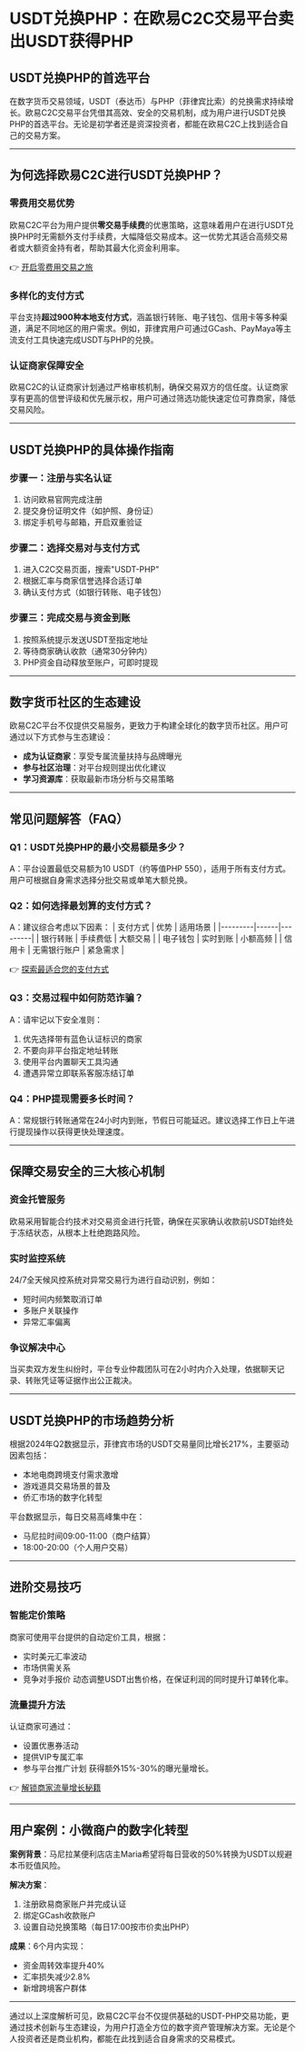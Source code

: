# USDT兑换PHP：在欧易C2C交易平台卖出USDT获得PHP

## USDT兑换PHP的首选平台

在数字货币交易领域，USDT（泰达币）与PHP（菲律宾比索）的兑换需求持续增长。欧易C2C交易平台凭借其高效、安全的交易机制，成为用户进行USDT兑换PHP的首选平台。无论是初学者还是资深投资者，都能在欧易C2C上找到适合自己的交易方案。

---

## 为何选择欧易C2C进行USDT兑换PHP？

### 零费用交易优势
欧易C2C平台为用户提供**零交易手续费**的优惠策略，这意味着用户在进行USDT兑换PHP时无需额外支付手续费，大幅降低交易成本。这一优势尤其适合高频交易者或大额资金持有者，帮助其最大化资金利用率。

👉 [开启零费用交易之旅](https://bit.ly/okx_welcome)

### 多样化的支付方式
平台支持**超过900种本地支付方式**，涵盖银行转账、电子钱包、信用卡等多种渠道，满足不同地区的用户需求。例如，菲律宾用户可通过GCash、PayMaya等主流支付工具快速完成USDT与PHP的兑换。

### 认证商家保障安全
欧易C2C的认证商家计划通过严格审核机制，确保交易双方的信任度。认证商家享有更高的信誉评级和优先展示权，用户可通过筛选功能快速定位可靠商家，降低交易风险。

---

## USDT兑换PHP的具体操作指南

### 步骤一：注册与实名认证
1. 访问欧易官网完成注册
2. 提交身份证明文件（如护照、身份证）
3. 绑定手机号与邮箱，开启双重验证

### 步骤二：选择交易对与支付方式
1. 进入C2C交易页面，搜索"USDT-PHP"
2. 根据汇率与商家信誉选择合适订单
3. 确认支付方式（如银行转账、电子钱包）

### 步骤三：完成交易与资金到账
1. 按照系统提示发送USDT至指定地址
2. 等待商家确认收款（通常30分钟内）
3. PHP资金自动释放至账户，可即时提现

---

## 数字货币社区的生态建设

欧易C2C平台不仅提供交易服务，更致力于构建全球化的数字货币社区。用户可通过以下方式参与生态建设：
- **成为认证商家**：享受专属流量扶持与品牌曝光
- **参与社区治理**：对平台规则提出优化建议
- **学习资源库**：获取最新市场分析与交易策略

---

## 常见问题解答（FAQ）

### Q1：USDT兑换PHP的最小交易额是多少？
A：平台设置最低交易额为10 USDT（约等值PHP 550），适用于所有支付方式。用户可根据自身需求选择分批交易或单笔大额兑换。

### Q2：如何选择最划算的支付方式？
A：建议综合考虑以下因素：
| 支付方式 | 优势 | 适用场景 |
|---------|------|---------|
| 银行转账 | 手续费低 | 大额交易 |
| 电子钱包 | 实时到账 | 小额高频 |
| 信用卡 | 无需银行账户 | 紧急需求 |

👉 [探索最适合您的支付方式](https://bit.ly/okx_welcome)

### Q3：交易过程中如何防范诈骗？
A：请牢记以下安全准则：
1. 优先选择带有蓝色认证标识的商家
2. 不要向非平台指定地址转账
3. 使用平台内置聊天工具沟通
4. 遭遇异常立即联系客服冻结订单

### Q4：PHP提现需要多长时间？
A：常规银行转账通常在24小时内到账，节假日可能延迟。建议选择工作日上午进行提现操作以获得更快处理速度。

---

## 保障交易安全的三大核心机制

### 资金托管服务
欧易采用智能合约技术对交易资金进行托管，确保在买家确认收款前USDT始终处于冻结状态，从根本上杜绝跑路风险。

### 实时监控系统
24/7全天候风控系统对异常交易行为进行自动识别，例如：
- 短时间内频繁取消订单
- 多账户关联操作
- 异常汇率偏离

### 争议解决中心
当买卖双方发生纠纷时，平台专业仲裁团队可在2小时内介入处理，依据聊天记录、转账凭证等证据作出公正裁决。

---

## USDT兑换PHP的市场趋势分析

根据2024年Q2数据显示，菲律宾市场的USDT交易量同比增长217%，主要驱动因素包括：
- 本地电商跨境支付需求激增
- 游戏道具交易场景的普及
- 侨汇市场的数字化转型

平台数据显示，每日交易高峰集中在：
- 马尼拉时间09:00-11:00（商户结算）
- 18:00-20:00（个人用户交易）

---

## 进阶交易技巧

### 智能定价策略
商家可使用平台提供的自动定价工具，根据：
- 实时美元汇率波动
- 市场供需关系
- 竞争对手报价
动态调整USDT出售价格，在保证利润的同时提升订单转化率。

### 流量提升方法
认证商家可通过：
- 设置优惠券活动
- 提供VIP专属汇率
- 参与平台推广计划
获得额外15%-30%的曝光量增长。

👉 [解锁商家流量增长秘籍](https://bit.ly/okx_welcome)

---

## 用户案例：小微商户的数字化转型

**案例背景**：马尼拉某便利店店主Maria希望将每日营收的50%转换为USDT以规避本币贬值风险。

**解决方案**：
1. 注册欧易商家账户并完成认证
2. 绑定GCash收款账户
3. 设置自动兑换策略（每日17:00按市价卖出PHP）

**成果**：6个月内实现：
- 资金周转效率提升40%
- 汇率损失减少2.8%
- 新增跨境客户群体

---

通过以上深度解析可见，欧易C2C平台不仅提供基础的USDT-PHP交易功能，更通过技术创新与生态建设，为用户打造全方位的数字资产管理解决方案。无论是个人投资者还是商业机构，都能在此找到适合自身需求的交易模式。